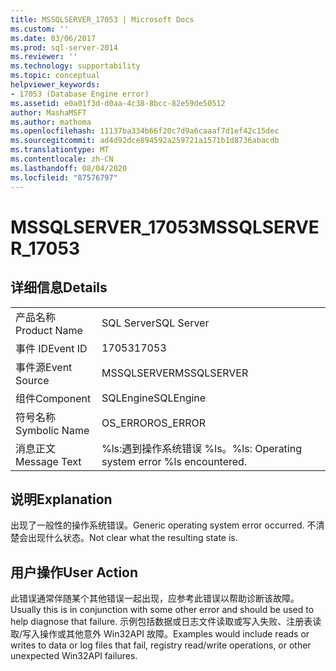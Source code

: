 ```yaml
---
title: MSSQLSERVER_17053 | Microsoft Docs
ms.custom: ''
ms.date: 03/06/2017
ms.prod: sql-server-2014
ms.reviewer: ''
ms.technology: supportability
ms.topic: conceptual
helpviewer_keywords:
- 17053 (Database Engine error)
ms.assetid: e0a01f3d-d0aa-4c38-8bcc-82e59de50512
author: MashaMSFT
ms.author: mathoma
ms.openlocfilehash: 11137ba334b66f20c7d9a6caaaf7d1ef42c15dec
ms.sourcegitcommit: ad4d92dce894592a259721a1571b1d8736abacdb
ms.translationtype: MT
ms.contentlocale: zh-CN
ms.lasthandoff: 08/04/2020
ms.locfileid: "87576797"
---
```

# <a name="mssqlserver_17053"></a><span data-ttu-id="96976-102">MSSQLSERVER_17053</span><span class="sxs-lookup"><span data-stu-id="96976-102">MSSQLSERVER_17053</span></span>
    
## <a name="details"></a><span data-ttu-id="96976-103">详细信息</span><span class="sxs-lookup"><span data-stu-id="96976-103">Details</span></span>  
  
|||  
|-|-|  
|<span data-ttu-id="96976-104">产品名称</span><span class="sxs-lookup"><span data-stu-id="96976-104">Product Name</span></span>|<span data-ttu-id="96976-105">SQL Server</span><span class="sxs-lookup"><span data-stu-id="96976-105">SQL Server</span></span>|  
|<span data-ttu-id="96976-106">事件 ID</span><span class="sxs-lookup"><span data-stu-id="96976-106">Event ID</span></span>|<span data-ttu-id="96976-107">17053</span><span class="sxs-lookup"><span data-stu-id="96976-107">17053</span></span>|  
|<span data-ttu-id="96976-108">事件源</span><span class="sxs-lookup"><span data-stu-id="96976-108">Event Source</span></span>|<span data-ttu-id="96976-109">MSSQLSERVER</span><span class="sxs-lookup"><span data-stu-id="96976-109">MSSQLSERVER</span></span>|  
|<span data-ttu-id="96976-110">组件</span><span class="sxs-lookup"><span data-stu-id="96976-110">Component</span></span>|<span data-ttu-id="96976-111">SQLEngine</span><span class="sxs-lookup"><span data-stu-id="96976-111">SQLEngine</span></span>|  
|<span data-ttu-id="96976-112">符号名称</span><span class="sxs-lookup"><span data-stu-id="96976-112">Symbolic Name</span></span>|<span data-ttu-id="96976-113">OS_ERROR</span><span class="sxs-lookup"><span data-stu-id="96976-113">OS_ERROR</span></span>|  
|<span data-ttu-id="96976-114">消息正文</span><span class="sxs-lookup"><span data-stu-id="96976-114">Message Text</span></span>|<span data-ttu-id="96976-115">%ls:遇到操作系统错误 %ls。</span><span class="sxs-lookup"><span data-stu-id="96976-115">%ls: Operating system error %ls encountered.</span></span>|  
  
## <a name="explanation"></a><span data-ttu-id="96976-116">说明</span><span class="sxs-lookup"><span data-stu-id="96976-116">Explanation</span></span>  
 <span data-ttu-id="96976-117">出现了一般性的操作系统错误。</span><span class="sxs-lookup"><span data-stu-id="96976-117">Generic operating system error occurred.</span></span>  <span data-ttu-id="96976-118">不清楚会出现什么状态。</span><span class="sxs-lookup"><span data-stu-id="96976-118">Not clear what the resulting state is.</span></span>  
  
## <a name="user-action"></a><span data-ttu-id="96976-119">用户操作</span><span class="sxs-lookup"><span data-stu-id="96976-119">User Action</span></span>  
 <span data-ttu-id="96976-120">此错误通常伴随某个其他错误一起出现，应参考此错误以帮助诊断该故障。</span><span class="sxs-lookup"><span data-stu-id="96976-120">Usually this is in conjunction with some other error and should be used to help diagnose that failure.</span></span> <span data-ttu-id="96976-121">示例包括数据或日志文件读取或写入失败、注册表读取/写入操作或其他意外 Win32API 故障。</span><span class="sxs-lookup"><span data-stu-id="96976-121">Examples would include reads or writes to data or log files that fail, registry read/write operations, or other unexpected Win32API failures.</span></span>  
  
  
